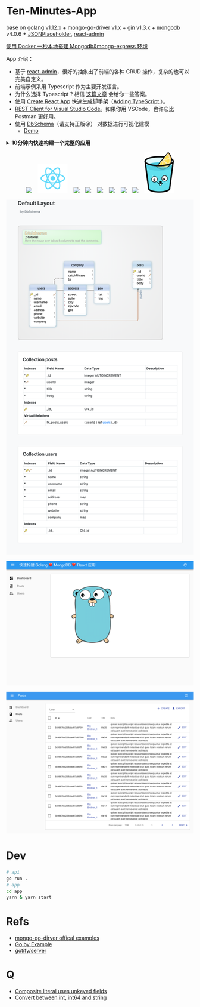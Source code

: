 # Ten-Minutes-App

base on [golang](https://golang.org/) v1.12.x + [mongo-go-driver](https://github.com/mongodb/mongo-go-driver) v1.x + [gin](https://github.com/gin-gonic/gin) v1.3.x + [mongodb](https://www.mongodb.com/) v4.0.6 + [JSONPlaceholder](http://jsonplaceholder.typicode.com/), [react-admin](https://github.com/marmelab/react-admin)

[使用 Docker 一秒本地搭建 Mongodb&mongo-express 环境](https://github.com/Kirk-Wang/Hello-Gopher/tree/master/mongo)


App 介绍：
* 基于 [react-admin](https://github.com/marmelab/react-admin)，很好的抽象出了前端的各种 CRUD 操作，复杂的也可以完美自定义。
* 前端示例采用 Typescript 作为主要开发语言。
* 为什么选择 Typescript ? 相信 [这篇文章](https://juejin.im/post/59c46bc86fb9a00a4636f939) 会给你一些答案。
* 使用 [Create React App](https://facebook.github.io/create-react-app/) 快速生成脚手架（[Adding TypeScript
](https://facebook.github.io/create-react-app/docs/adding-typescript)）。
* [REST Client for Visual Studio Code](https://marketplace.visualstudio.com/items?itemName=humao.rest-client)。如果你用 VSCode，也许它比 Postman 更好用。
* 使用 [DbSchema](https://www.dbschema.com/)（请支持正版😝） 对数据进行可视化建模
  * [Demo](https://o-o.ren/scaling-redux-apps/visual-data-modeling/2-tutorial/)

<details>
  <summary>
    <b>10分钟内快速构建一个完整的应用</b>
  </summary>
  <ol>
    <li><a href="http://jsonplaceholder.typicode.com/users">Users</a>：路由导航，用户列表，分页，全选，删除（2s 可撤销删除），导出 CSV 文件，点击表头排序</li>
    <li><a href="http://jsonplaceholder.typicode.com/posts">Posts</a>：路由导航，文章列表，分页，全选，删除（2s 可撤销删除），导出 CSV 文件，点击表头排序</li>
    <li>添加文章（针对某个用户）</li>
    <li>编辑文章（2s 可撤销编辑）</li>
    <li>自定义首页（Dashboard）</li>
    <li>添加 AuthProvider（登录自定义处理，适配后端登录，注销功能）并设置登录页。</li>
    <li>添加 DataProvider（数据提供自定义处理，适配后端不同的 API 请求格式和响应）。</li>
  </ol>
</details>

<p align="center">
<img src="https://cdn-images-1.medium.com/max/1200/1*yh90bW8jL4f8pOTZTvbzqw.png" width="100">
&nbsp;&nbsp;
<img src="https://raw.githubusercontent.com/github/explore/6c6508f34230f0ac0d49e847a326429eefbfc030/topics/react/react.png" width="80">
&nbsp;&nbsp;
<img src="https://redux.js.org/img/redux.svg" width="80">
&nbsp;&nbsp;
<img src="https://raw.githubusercontent.com/erikras/redux-form/master/logo.png" width="80">
&nbsp;&nbsp;
<img src="https://avatars0.githubusercontent.com/u/24776643?s=400&v=4" width="80">
&nbsp;&nbsp;
<img src="https://seeklogo.com/images/R/react-router-logo-AB5BFB638F-seeklogo.com.png" width="80">
&nbsp;&nbsp;
<img src="https://material-ui.com/static/images/material-ui-logo.svg" width="80">
&nbsp;&nbsp;
<img src="https://github.com/mongodb/mongo-go-driver/raw/master/etc/assets/mongo-gopher.png" width="80">
&nbsp;&nbsp;
<img src="https://raw.githubusercontent.com/gin-gonic/logo/master/color.png" width="80">
</p>

![Schema](./Schema.png)

![ui-dashboard](./ui-dashboard.png)

![ui-post](./ui-post.png)

# Dev
```sh
# api
go run .
# app
cd app
yarn & yarn start
```

# Refs

* [mongo-go-dirver offical examples](https://github.com/mongodb/mongo-go-driver/blob/master/examples/documentation_examples/examples.go)
* [Go by Example](https://gobyexample.com/)
* [gotify/server](https://github.com/gotify/server)


# Q

* [Composite literal uses unkeyed fields](https://stackoverflow.com/questions/54548441/composite-literal-uses-unkeyed-fields)
* [Convert between int, int64 and string](https://yourbasic.org/golang/convert-int-to-string/)
